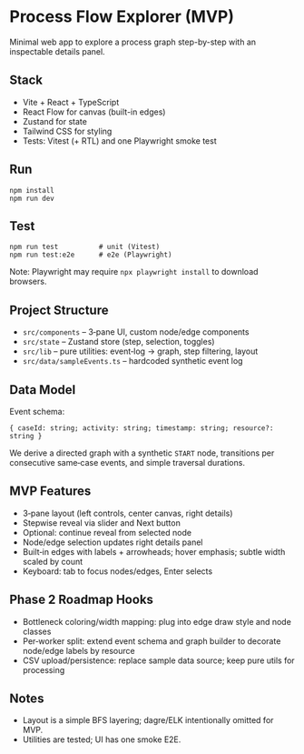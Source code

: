 # Process Flow Explorer (MVP)

Minimal web app to explore a process graph step-by-step with an inspectable details panel.

## Stack
- Vite + React + TypeScript
- React Flow for canvas (built-in edges)
- Zustand for state
- Tailwind CSS for styling
- Tests: Vitest (+ RTL) and one Playwright smoke test

## Run
```
npm install
npm run dev
```

## Test
```
npm run test          # unit (Vitest)
npm run test:e2e      # e2e (Playwright)
```

Note: Playwright may require `npx playwright install` to download browsers.

## Project Structure
- `src/components` – 3‑pane UI, custom node/edge components
- `src/state` – Zustand store (step, selection, toggles)
- `src/lib` – pure utilities: event‑log → graph, step filtering, layout
- `src/data/sampleEvents.ts` – hardcoded synthetic event log

## Data Model
Event schema:
```
{ caseId: string; activity: string; timestamp: string; resource?: string }
```
We derive a directed graph with a synthetic `START` node, transitions per consecutive same‑case events, and simple traversal durations.

## MVP Features
- 3‑pane layout (left controls, center canvas, right details)
- Stepwise reveal via slider and Next button
- Optional: continue reveal from selected node
- Node/edge selection updates right details panel
- Built‑in edges with labels + arrowheads; hover emphasis; subtle width scaled by count
- Keyboard: tab to focus nodes/edges, Enter selects

## Phase 2 Roadmap Hooks
- Bottleneck coloring/width mapping: plug into edge draw style and node classes
- Per‑worker split: extend event schema and graph builder to decorate node/edge labels by resource
- CSV upload/persistence: replace sample data source; keep pure utils for processing

## Notes
- Layout is a simple BFS layering; dagre/ELK intentionally omitted for MVP.
- Utilities are tested; UI has one smoke E2E.

